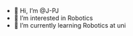 - 👋 Hi, I’m @J-PJ
- 👀 I’m interested in Robotics  
- 🌱 I’m currently learning Robotics at uni

<!---
J-PJ/J-PJ is a ✨ special ✨ repository because its `README.md` (this file) appears on your GitHub profile.
You can click the Preview link to take a look at your changes.
--->
